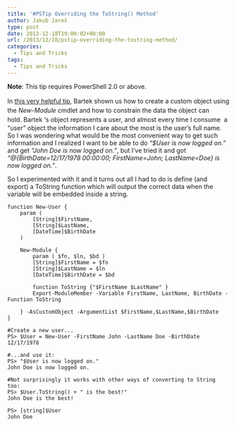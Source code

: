 ```yaml
---
title: '#PSTip Overriding the ToString() Method'
author: Jakub Jareš
type: post
date: 2013-12-18T19:00:02+00:00
url: /2013/12/18/pstip-overriding-the-tostring-method/
categories:
  - Tips and Tricks
tags:
  - Tips and Tricks
---
```

**Note**: This tip requires PowerShell 2.0 or above.

<span style="line-height: 1.5em;">In </span><a style="line-height: 1.5em;" href="/2013/05/07/pstip-validate-your-custom-objects/">this very helpful tip</a><span style="line-height: 1.5em;">, Bartek shown us how to create a custom object using the <em>New-Module</em> cmdlet and how to constrain the data the object can hold. </span>Bartek &#8216;s object represents a user, and almost every time I consume  a &#8220;user&#8221; object the information I care about the most is the user&#8217;s full name. So I was wondering what would be the most convenient way to get such information and I realized I want to be able to do _&#8220;$User is now logged on.&#8221;_ and get _&#8220;John Doe is now logged on.&#8221;_, but I&#8217;ve tried it and got  _&#8220;@{BirthDate=12/17/1978 00:00:00; FirstName=John; LastName=Doe} is now logged on.&#8221;_.

So I experimented with it and it turns out all I had to do is define (and export) a ToString function which will output the correct data when the variable will be embedded inside a string.


    function New-User {
        param (
            [String]$FirstName,
            [String]$LastName,
            [DateTime]$BirthDate
        )
    
        New-Module {
            param ( $fn, $ln, $bd )
            [String]$FirstName = $fn
            [String]$LastName = $ln
            [DateTime]$BirthDate = $bd
    
            function ToString {"$FirstName $LastName" }
            Export-ModuleMember -Variable FirstName, LastName, BirthDate -Function ToString
    
        } -AsCustomObject -ArgumentList $FirstName,$LastName,$BirthDate
    }

```
#Create a new user...
PS> $User = New-User -FirstName John -LastName Doe -BirthDate 12/17/1978

#...and use it:
PS> "$User is now logged on."
John Doe is now logged on.

#Not surprisingly it works with other ways of converting to String too:
PS> $User.ToString() + " is the best!"
John Doe is the best!

PS> [string]$User
John Doe
```

